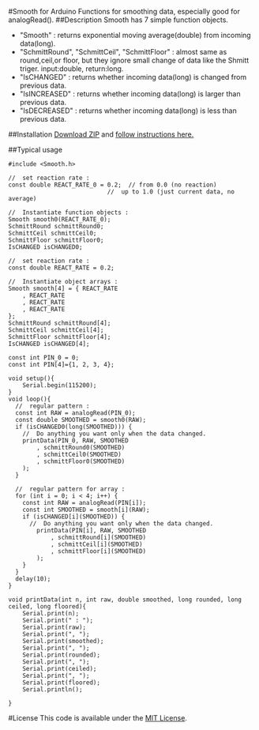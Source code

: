 #Smooth for Arduino
Functions for smoothing data, especially good for analogRead().
##Description
Smooth has 7 simple function objects.

+ "Smooth" : returns exponential moving average(double) from incoming data(long).
+ "SchmittRound", "SchmittCeil", "SchmittFloor" : almost same as round,ceil,or floor, but they ignore small change of data like the Shmitt triger. input:double, return:long.
+ "IsCHANGED" : returns whether incoming data(long) is changed from previous data.
+ "IsINCREASED" : returns whether incoming data(long) is larger than previous data.
+ "IsDECREASED" : returns whether incoming data(long) is less than previous data.


##Installation
[Download ZIP](https://github.com/ttatsf/Smooth/archive/master.zip) and [follow instructions here.](https://www.arduino.cc/en/Guide/Libraries)

##Typical usage

```
#include <Smooth.h>

//  set reaction rate :
const double REACT_RATE_0 = 0.2;  // from 0.0 (no reaction)
                            //  up to 1.0 (just current data, no average)

//  Instantiate function objects :
Smooth smooth0(REACT_RATE_0);
SchmittRound schmittRound0;
SchmittCeil schmittCeil0;
SchmittFloor schmittFloor0;
IsCHANGED isCHANGED0;  

//  set reaction rate :
const double REACT_RATE = 0.2;

//  Instantiate object arrays :
Smooth smooth[4] = { REACT_RATE
    , REACT_RATE
    , REACT_RATE
    , REACT_RATE
};
SchmittRound schmittRound[4];
SchmittCeil schmittCeil[4];
SchmittFloor schmittFloor[4];
IsCHANGED isCHANGED[4];

const int PIN_0 = 0;
const int PIN[4]={1, 2, 3, 4};

void setup(){
    Serial.begin(115200);
}
void loop(){
  //  regular pattern :
  const int RAW = analogRead(PIN_0);
  const double SMOOTHED = smooth0(RAW);
  if (isCHANGED0(long(SMOOTHED))) {
    //  Do anything you want only when the data changed.
    printData(PIN_0, RAW, SMOOTHED
        , schmittRound0(SMOOTHED)
        , schmittCeil0(SMOOTHED)
        , schmittFloor0(SMOOTHED)
    );
  }

  //  regular pattern for array :
  for (int i = 0; i < 4; i++) {
    const int RAW = analogRead(PIN[i]);
    const int SMOOTHED = smooth[i](RAW);
    if (isCHANGED[i](SMOOTHED)) {
      //  Do anything you want only when the data changed.
        printData(PIN[i], RAW, SMOOTHED
            , schmittRound[i](SMOOTHED)
            , schmittCeil[i](SMOOTHED)
            , schmittFloor[i](SMOOTHED)
        );
    }
  }
  delay(10);
}

void printData(int n, int raw, double smoothed, long rounded, long ceiled, long floored){
    Serial.print(n);
    Serial.print(" : ");
    Serial.print(raw);
    Serial.print(", ");
    Serial.print(smoothed);
    Serial.print(", ");
    Serial.print(rounded);
    Serial.print(", ");
    Serial.print(ceiled);
    Serial.print(", ");
    Serial.print(floored);
    Serial.println();
    
}
```




#License
This code is available under the [MIT License](http://opensource.org/licenses/mit-license.php).
